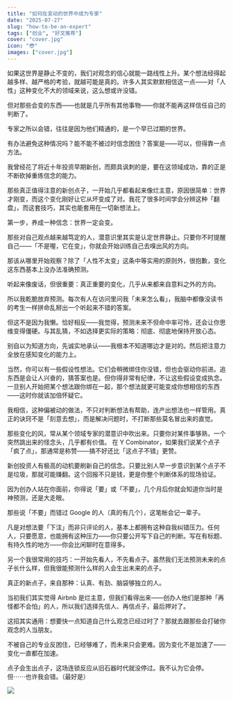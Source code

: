 ```yaml
---
title: "如何在变动的世界中成为专家"
date: "2025-07-27"
slug: "how-to-be-an-expert"
tags: ["创业", "好文推荐"]
cover: "cover.jpg"
icon: "😎"
images: ["cover.jpg"]
---
```

如果这世界是静止不变的，我们对观念的信心就能一路线性上升。某个想法经得起越多样、越严格的考验，就越可能是真的。许多人其实默默相信这一点——对「人性」这种变化不大的领域来说，这么想或许没错。



但对那些会变的东西——也就是几乎所有其他事物——你就不能再这样信任自己的判断了。



专家之所以会错，往往是因为他们精通的，是一个早已过期的世界。



有办法避免这种情况吗？能不能不被过时信念困住？答案是——可以，但得靠一点方法。



我曾经花了将近十年投资早期新创，而颇具讽刺的是，要在这领域成功，靠的正是不断砍掉重练信念的能力。



那些真正值得注意的新创点子，一开始几乎都看起来像烂主意，原因很简单：世界才刚变，而这个变化刚好让它从坏变成了对。我花了很多时间学会分辨这种「翻盘」，而这套技巧，其实也能套用在一切新想法上。



第一步，养成一种信念：世界一定会变。



那些对自己观点越来越笃定的人，潜意识里其实是认定世界静止。只要你不时提醒自己——「不是喔，它在变」，你就会开始训练自己去嗅出风的方向。



那该从哪里开始观察？除了「人性不太变」这条中等实用的原则外，很抱歉，变化这东西基本上没办法准确预测。



听起来像废话，但很重要：真正重要的变化，几乎从来都来自意料之外的方向。



所以我乾脆放弃预测。每次有人在访问里问我「未来怎么看」，我脑中都像没读书的考生一样拼命乱掰出一个听起来不错的答案。



但这不是因为我懒。恰好相反——我觉得，预测未来不但命中率可怜，还会让你思维变得僵硬。与其乱猜，不如选择更实际的策略：彻底、彻底地保持开放心态。



别自以为知道方向，先诚实地承认——我根本不知道哪边才是对的。然后把注意力全放在感知变化的能力上。



当然，你可以有一些假设性想法。它们会稍微绑住你没错，但也会驱动你前进。追东西是会让人兴奋的，猜答案也是。但你得非常有纪律，不让这些假设变成执念。
一旦别人开始把某个想法跟你绑在一起，那个想法就更可能变成你想相信的东西——这时你就该加倍怀疑它。



我相信，这种偏被动的做法，不只对判断想法有帮助，连产出想法也一样管用。真正的诀窍不是「刻意去想」，而是解决问题时，不打断那些莫名冒出来的直觉。



那些变化的风，常从某个领域专家的潜意识中吹出来。只要你对某件事够熟，一个突然跳出来的怪念头，几乎都有价值。
在 Y Combinator，如果我们说某个点子「疯了点」，那通常是称赞——搞不好还比「这点子不错」更赞。



新创投资人有极高的动机要刷新自己的信念。只要比别人早一步意识到某个点子不是垃圾，那就可能赚翻。这个回报不只是钱，更是你整个判断体系的现场验证。



因为创办人站在你面前，你得说「要」或「不要」，几个月后你就会知道你当时是神预测，还是大走眼。



那些说「不要」而错过 Google 的人（真的有几个），这笔帐会记一辈子。



凡是对想法要「下注」而非只评论的人，基本上都拥有这种自我纠错压力。任何人，只要愿意，也能拥有这种压力——你只要公开写下自己的判断。写在有标题、有持久性的地方——你会比闲聊时在意得多。



另一个我很常用的技巧：一开始先看人，不先看点子。虽然我们无法预测未来的点子长什么样，但我很能预测什么样的人会生出未来的点子。



真正的新点子，来自那种：认真、有劲、脑袋够独立的人。



当初我们其实觉得 Airbnb 是烂主意，但我们看得出来——创办人他们是那种「再怪都不会怕」的人，所以我们选择先信人、再信点子，最后押对了。



这招其实通用：想要快一点知道自己什么观念已经过时了？那就去跟那些会打破你观念的人当朋友。



不被自己的专业反困住，已经够难了，而未来只会更难。因为变化不是加速了——变化一直都在加速。



点子会生出点子，这场连锁反应从旧石器时代就没停过。我不认为它会停。
但⋯⋯也许我会错。（最好是）




![](https://prod-files-secure.s3.us-west-2.amazonaws.com/112d0858-5090-4d34-a606-b75eb8d65fd2/46476355-9cf3-4e99-9b7a-3531bc426380/1000202064.png?X-Amz-Algorithm=AWS4-HMAC-SHA256&X-Amz-Content-Sha256=UNSIGNED-PAYLOAD&X-Amz-Credential=ASIAZI2LB466TIYAUHXR%2F20250906%2Fus-west-2%2Fs3%2Faws4_request&X-Amz-Date=20250906T094249Z&X-Amz-Expires=3600&X-Amz-Security-Token=IQoJb3JpZ2luX2VjECEaCXVzLXdlc3QtMiJHMEUCIGT8eKsrSBqmrImmlgYp05Zq1G0tEYAxdbc4PdlxM4nxAiEAhAjLxwu4WrvjaUrMSWWwU1hLKMSjmq7v16j%2FO8TId78qiAQIiv%2F%2F%2F%2F%2F%2F%2F%2F%2F%2FARAAGgw2Mzc0MjMxODM4MDUiDNHdVp0ccAI%2BmswaoSrcA13ucCXjgtR%2FxrnbP2iufI92UhESlaK815RPGXJK4l%2FBSolr7d54PQO3Lszioqjf5bp6uHytXJV4GNVYjpTygFGV2F2HL87VMqARGGYK9dYb1ean%2B1g1jSfkPhy5%2B7ySqSGbcX84zSPJcodviMoq1iMCzogLBR%2F%2B%2FTE7y0H8pmaOog25b2Y5WEwwSW7q4bPplyIJQWwzJprcP6r%2BFyQ2%2F1kLnlGQAYmU%2FyY%2Bf1P%2FsdtsD%2B2vr3L8LYcifEXpRcvDwZpT8nI4u6ct9XaODhXFqRQfjXCCt0fJYI2Xz%2BMCLiE9bnGAnrjrH3kkT%2B2TF23LBq%2BDxiAIbvH1RDFx0%2FIUn7G8iJwE%2BnIO7D91PWv%2FDB2Dv%2BT1vEQgGmTjwmxh%2B%2Fdg8FFVReQ%2BhFnufSFfGrsxU%2Fm8kAtW8BiXAWfML41xyCQgL8RfoeRRkKp2wnrQzbK95mNVyOjg2QYiJeFZPjD23e6gMZyEBP4b%2BxhwR2wV5b200NYO1F4hFUA%2BtJVV1ZZXvyccC9wnRp4hW68lQDEuXE6QYopZ3DomKcceh8C1CS96INT0xOCKCLSXPBej%2BDldnljeUbzvx2ZeOHRiVnR9bCjR2ZRYlS4ppBvIcH8kUd8ibBDk0gACeFEJsCmTMKvn78UGOqUBaww9bUOF6EGE%2FYv9W49vNPgAb09D%2F%2Baj1%2FarIg2dybHqLTaBwAjZHw6w9Rwi4iwr61mtzAqKiunS4KuGkOeWuS8MsOrkS0Qkl8EupMqEIPb1H4jeMyCvvCvQG%2FUPxRM4Ie5qCB1eS1o5vq7yGO9ab4Tx0Kd5Ih6GFwxqEquAADEyO%2BoQ9dKorOfv9ScIgpzGlcTrc%2FnDHz8foOzgUCxJoXvjur0p&X-Amz-Signature=8527290c63e5c55f9beea8cbef4b0f264e410c5c4fb99dd4c61ac17bd3e4dace&X-Amz-SignedHeaders=host&x-amz-checksum-mode=ENABLED&x-id=GetObject)


